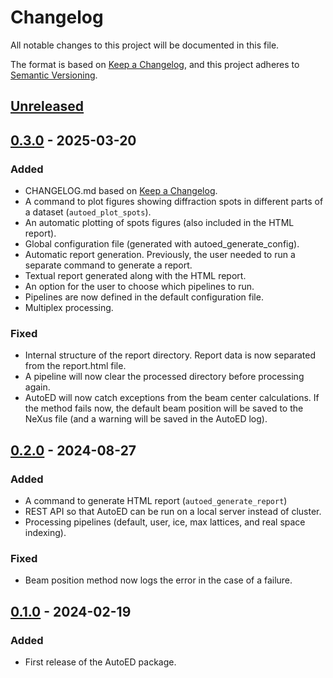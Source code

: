# Changelog

All notable changes to this project will be documented in this file.

The format is based on [Keep a Changelog](https://keepachangelog.com/en/1.1.0/),
and this project adheres to [Semantic Versioning](https://semver.org/spec/v2.0.0.html).

## [Unreleased]

## [0.3.0] - 2025-03-20

### Added

- CHANGELOG.md based on [Keep a Changelog](https://keepachangelog.com/en/1.1.0/).
- A command to plot figures showing diffraction spots in different
  parts of a dataset (`autoed_plot_spots`).
- An automatic plotting of spots figures (also included in the HTML report).
- Global configuration file (generated with autoed_generate_config).
- Automatic report generation. Previously, the user needed to run a
  separate command to generate a report.
- Textual report generated along with the HTML report.
- An option for the user to choose which pipelines to run.
- Pipelines are now defined in the default configuration file.
- Multiplex processing.


### Fixed
- Internal structure of the report directory. Report data is
  now separated from the report.html file.
- A pipeline will now clear the processed directory before
  processing again.
- AutoED will now catch exceptions from the beam center 
  calculations. If the method fails now, the default beam position
  will be saved to the NeXus file (and a warning will be saved in
  the AutoED log).

## [0.2.0] - 2024-08-27

### Added

- A command to generate HTML report (`autoed_generate_report`)
- REST API so that AutoED can be run on a local server instead of
  cluster.
- Processing pipelines (default, user, ice, max lattices, and 
  real space indexing).

### Fixed

- Beam position method now logs the error in the case of a failure.


## [0.1.0] - 2024-02-19

### Added

- First release of the AutoED package.

[unreleased]: https://github.com/mpks/autoed/compare/v0.2.2.post2...HEAD
[0.3.0]: https://github.com/mpks/autoed/compare/v0.2.0...v0.3.0
[0.2.2.post2]: https://github.com/mpks/autoed/compare/v0.2.0...v0.2.2.post2
[0.2.0]: https://github.com/mpks/autoed/compare/v0.1.0...v0.2.0
[0.1.0]: https://github.com/mpks/autoed/releases/tag/v0.1.0
